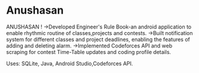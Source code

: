 # Anushasan
ANUSHASAN !
->Developed Engineer's Rule Book-an android application to enable rhythmic routine of classes,projects and contests.
->Built notification system for different classes and project deadlines, enabling the features of adding and deleting alarm.
->Implemented Codeforces API and web scraping for contest Time-Table updates and coding profile details.

Uses: SQLite, Java, Android Studio,Codeforces API.


